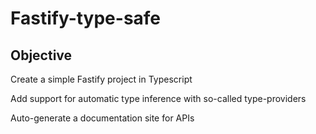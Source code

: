 # Fastify-type-safe

## Objective

Create a simple Fastify project in Typescript

Add support for automatic type inference with so-called
type-providers

Auto-generate a documentation site for APIs
